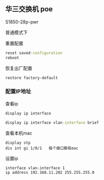  



## 华三交换机   poe

S1850-28p-pwr



普通模式下

重置配置

```cmd
reset saved-configuration
reboot
```

恢复出厂配置

```
restore factory-default
```



### 配置IP地址

查看ip

```cmd
display ip interface

display ip interface vlan-interface brief
```

查看本机mac

```
display stp
dis int gi 1/0/1   每个接口都有mac
```

 



设置ip

```
interface vlan-interface 1
ip address 192.168.11.202 255.255.255.0

```

